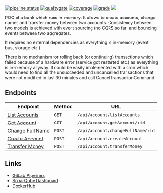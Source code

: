 [![pipeline status](https://gitlab.com/kamilgregorczyk/event-sourced-bank/badges/master/pipeline.svg)](https://gitlab.com/kamilgregorczyk/event-sourced-bank/pipelines)
[![qualitygate](https://sonarcloud.io/api/project_badges/measure?project=kamilgregorczyk_event-sourced-bank&metric=alert_status)](https://sonarcloud.io/dashboard?id=kamilgregorczyk_event-sourced-bank)
[![coverage](https://sonarcloud.io/api/project_badges/measure?project=kamilgregorczyk_event-sourced-bank&metric=coverage)](https://sonarcloud.io/dashboard?id=kamilgregorczyk_event-sourced-bank)
[![grade](https://sonarcloud.io/api/project_badges/measure?project=kamilgregorczyk_event-sourced-bank&metric=reliability_rating)](https://sonarcloud.io/dashboard?id=kamilgregorczyk_event-sourced-bank)
[![](https://images.microbadger.com/badges/commit/uniqe15/event-sourced-bank.svg)](https://microbadger.com/images/uniqe15/event-sourced-bank "Get your own commit badge on microbadger.com")

POC of a bank which runs in-memory. It allows to create accounts, change names and transfer money between two accounts. Consistency between two models is  achieved with event sourcing (no CQRS so far) and bouncing events between two aggregates.

It requires no external dependencies as everything is in-memory (event bus, storage etc.)

There is no mechanism for rolling back (or continuing) transactions which failed because of a hardware error (service got restarted etc.) as everything is in-memory anyway. It could be easily implemented with a cron which would need to find all the unsucceeded and uncancelled transactions that were not modified in last 30 minutes and call CancelTransactionCommand.

## Endpoints

| Endpoint                                  | Method | URL                               |
|-------------------------------------------|--------|-----------------------------------|
| [List Accounts](doc/listaccounts.md)      | `GET`  | `/api/account/listAccounts`       |
| [Get Account](doc/getaccount.md)          | `GET`  | `/api/account/getAccount/:id`     |
| [Change Full Name](doc/changefullname.md) | `POST` | `/api/account/changeFullName/:id` |
| [Create Account](doc/createaccount.md)    | `POST` | `/api/account/createAccount`      |
| [Transfer Money](doc/transfermoney.md)    | `POST` | `/api/account/transferMoney`      |


## Links

* [GitLab Pipelines](https://gitlab.com/kamilgregorczyk/event-sourced-bank/pipelines)
* [SonarQube Dashboard](https://sonarcloud.io/dashboard?id=kamilgregorczyk_event-sourced-bank)
* [DockerHub](https://cloud.docker.com/u/uniqe15/repository/docker/uniqe15/event-sourced-bank)
